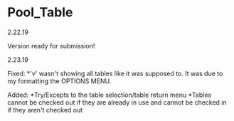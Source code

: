 # Pool_Table

2.22.19

Version ready for submission! 

2.23.19

Fixed:
  *'v' wasn't showing all tables like it was supposed to.  It was due to my formatting the OPTIONS MENU.

Added:
  *Try/Excepts to the table selection/table return menu
  *Tables cannot be checked out if they are already in use and cannot be checked in if they aren't checked out

